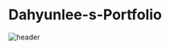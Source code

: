 # Dahyunlee-s-Portfolio

![header](https://capsule-render.vercel.app/api?color=gradient&customColorList=0,2,2,5,30)


